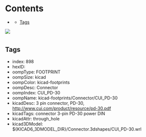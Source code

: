 



Contents
========

* [](#)
	* [Tags](#tags)
  
![][im]
# 

## Tags

- index: 898
- hexID: 
- oompType: FOOTPRINT
- oompSize: kicad
- oompColor: kicad-footprints
- oompDesc: Connector
- oompIndex: CUI_PD-30
- oompName: kicad-footprints/Connector/CUI_PD-30
- kicadDesc: 3 pin connector, PD-30, http://www.cui.com/product/resource/pd-30.pdf
- kicadTags: connector 3-pin PD-30 power DIN
- kicadAttr: through_hole
- kicad3DModel: ${KICAD6_3DMODEL_DIR}/Connector.3dshapes/CUI_PD-30.wrl



[im]: image.png

